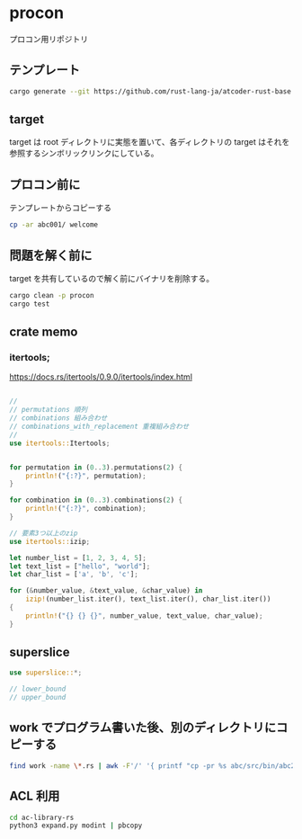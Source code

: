 # procon

プロコン用リポジトリ

## テンプレート

```sh
cargo generate --git https://github.com/rust-lang-ja/atcoder-rust-base --branch ja
```

## target

target は root ディレクトリに実態を置いて、各ディレクトリの target はそれを参照するシンボリックリンクにしている。

## プロコン前に

テンプレートからコピーする

```sh
cp -ar abc001/ welcome
```

## 問題を解く前に

target を共有しているので解く前にバイナリを削除する。

```sh
cargo clean -p procon
cargo test
```

## crate memo

### itertools;

https://docs.rs/itertools/0.9.0/itertools/index.html

```rust

//
// permutations 順列
// combinations 組み合わせ
// combinations_with_replacement 重複組み合わせ
//
use itertools::Itertools;


for permutation in (0..3).permutations(2) {
    println!("{:?}", permutation);
}

for combination in (0..3).combinations(2) {
    println!("{:?}", combination);
}

// 要素3つ以上のzip
use itertools::izip;

let number_list = [1, 2, 3, 4, 5];
let text_list = ["hello", "world"];
let char_list = ['a', 'b', 'c'];

for (&number_value, &text_value, &char_value) in
    izip!(number_list.iter(), text_list.iter(), char_list.iter())
{
    println!("{} {} {}", number_value, text_value, char_value);
}
```

## superslice

```rust
use superslice::*;

// lower_bound
// upper_bound
```

## work でプログラム書いた後、別のディレクトリにコピーする

```sh
find work -name \*.rs | awk -F'/' '{ printf "cp -pr %s abc/src/bin/abc260_%s\n", $0, $4}' | zsh
```

## ACL 利用

```sh
cd ac-library-rs
python3 expand.py modint | pbcopy
```
